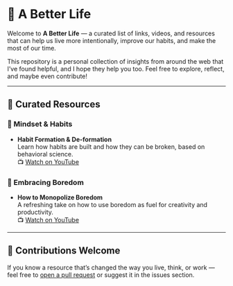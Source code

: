# 🌱 A Better Life

Welcome to **A Better Life** — a curated list of links, videos, and resources that can help us live more intentionally, improve our habits, and make the most of our time.

This repository is a personal collection of insights from around the web that I’ve found helpful, and I hope they help you too. Feel free to explore, reflect, and maybe even contribute!

---

## 🔗 Curated Resources

### 🎯 Mindset & Habits
- **Habit Formation & De-formation**  
  Learn how habits are built and how they can be broken, based on behavioral science.  
  📺 [Watch on YouTube](https://www.youtube.com/watch?v=-moW9jvvMr4)

### 🧠 Embracing Boredom
- **How to Monopolize Boredom**  
  A refreshing take on how to use boredom as fuel for creativity and productivity.  
  📺 [Watch on YouTube](https://www.youtube.com/watch?v=8uoJNv9ufjM)

---

## 💬 Contributions Welcome

If you know a resource that’s changed the way you live, think, or work — feel free to [open a pull request]([https://docs.github.com/en/get-started/quickstart/contributing-to-projects](https://github.com/NiramaiPNayanar/A-Better-Life/pulls)) or suggest it in the issues section.
